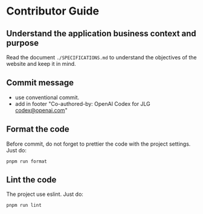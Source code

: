 # Contributor Guide

## Understand the application business context and purpose

Read the document `./SPECIFICATIONS.md` to understand the objectives of the
website and keep it in mind.

## Commit message

- use conventional commit.
- add in footer "Co-authored-by: OpenAI Codex for JLG <codex@openai.com>"

## Format the code

Before commit, do not forget to prettier the code with the project settings.
Just do:

```
pnpm run format
```

## Lint the code

The project use eslint. Just do:

```
pnpm run lint
```

